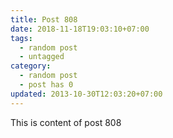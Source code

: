 ```yaml
---
title: Post 808
date: 2018-11-18T19:03:10+07:00
tags:
  - random post
  - untagged
category:
  - random post
  - post has 0
updated: 2013-10-30T12:03:20+07:00
---
```

This is content of post 808